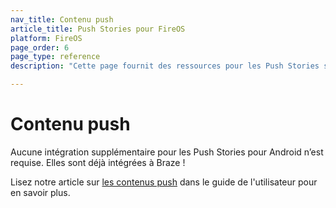 ```yaml
---
nav_title: Contenu push
article_title: Push Stories pour FireOS
platform: FireOS
page_order: 6
page_type: reference
description: "Cette page fournit des ressources pour les Push Stories sur Android."

---
```


# Contenu push

Aucune intégration supplémentaire pour les Push Stories pour Android n’est requise. Elles sont déjà intégrées à Braze ! 

Lisez notre article sur [les contenus push]({{site.baseurl}}/user_guide/message_building_by_channel/push/advanced_push_options/push_stories/) dans le guide de l'utilisateur pour en savoir plus.

